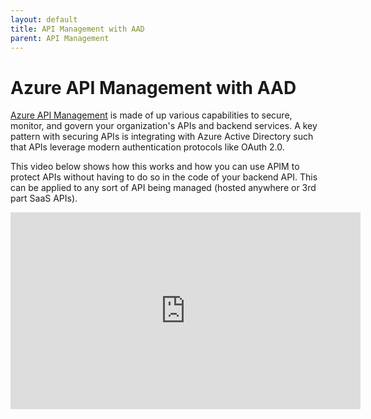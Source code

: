 ```yaml
---
layout: default
title: API Management with AAD
parent: API Management
---
```


# Azure API Management with AAD

[Azure API Management](https://learn.microsoft.com/en-us/azure/api-management/) is made of up various capabilities to secure, monitor, and govern your organization's APIs and backend services. A key pattern with securing APIs is integrating with Azure Active Directory such that APIs leverage modern authentication protocols like OAuth 2.0.

This video below shows how this works and how you can use APIM to protect APIs without having to do so in the code of your backend API. This can be applied to any sort of API being managed (hosted anywhere or 3rd part SaaS APIs).

<iframe width="560" height="315" src="https://www.youtube.com/embed/AhGHbFrWQ_c" title="YouTube video player" frameborder="0" allow="accelerometer; autoplay; clipboard-write; encrypted-media; gyroscope; picture-in-picture; web-share" allowfullscreen></iframe>